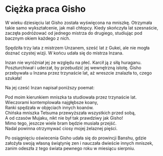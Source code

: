 # Ciężka praca Gisho

W wieku dziesięciu lat Gisho została wyświęcona na mniszkę. Otrzymała takie samo wykształcenie, jak mali chłopcy. Kiedy skończyła lat szesnaście, zaczęła podróżować od jednego mistrza do drugiego, studiując pod bacznym okiem każdego z nich.

Spędziła trzy lata z mistrzem Unzanem, sześć lat z Gukei, ale nie mogła doznać czystej wizji. W końcu udała się do mistrza Inzana.

Inzan nie wyróżniał jej ze względu na płeć. Karcił ją z siłą huraganu. Poszturchiwał i uderzał, by przebudzić jej wewnętrzną istotę. Gisho przebywała u Inzana przez trzynaście lat, aż wreszcie znalazła to, czego szukała!

Na jej cześć Inzan napisał poniższy poemat:

Pod moim kierunkiem mniszka ta studiowała przez trzynaście lat.  
Wieczorami kontemplowała najgłębsze koany,  
Ranki spędzała w objęciach innych koanów.  
Chińska mniszka Tetsuma przewyższała wszystkich przed sobą,  
A od czasów Mujaku, nikt nie był tak prawdziwy jak Gisho!  
Mimo tego, jeszcze wiele bram będzie musiała przejść.  
Nadal powinna otrzymywać ciosy mojej żelaznej pięści.

Po osiągnięciu oświecenia Gisho udała się do prowincji Banshu, gdzie założyła swoją własną świątynię zen i nauczała dwieście innych mniszek, zanim odeszła z tego świata pewnego roku w miesiącu sierpniu.
